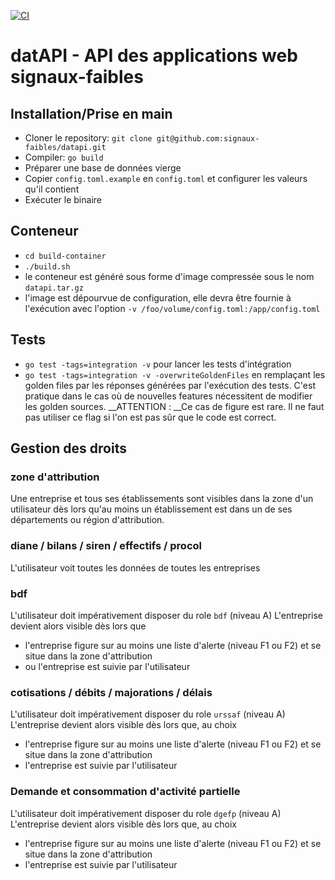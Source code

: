 [![CI](https://github.com/signaux-faibles/datapi/actions/workflows/pipeline.yml/badge.svg)](https://github.com/signaux-faibles/datapi/actions/workflows/pipeline.yml)

# datAPI - API des applications web signaux-faibles

## Installation/Prise en main
- Cloner le repository: `git clone git@github.com:signaux-faibles/datapi.git`  
- Compiler: `go build`  
- Préparer une base de données vierge
- Copier `config.toml.example` en `config.toml` et configurer les valeurs qu'il contient
- Exécuter le binaire  

## Conteneur
- `cd build-container`
- `./build.sh`
- le conteneur est généré sous forme d'image compressée sous le nom `datapi.tar.gz`
- l'image est dépourvue de configuration, elle devra être fournie à l'exécution avec l'option `-v /foo/volume/config.toml:/app/config.toml`  

## Tests
 - `go test -tags=integration -v` pour lancer les tests d'intégration
 - `go test -tags=integration -v -overwriteGoldenFiles` en remplaçant les golden files par les réponses générées 
   par l'exécution des tests. C'est pratique dans le cas où de nouvelles features nécessitent de modifier les golden sources.
   __ATTENTION : __Ce cas de figure est rare. Il ne faut pas utiliser ce flag si l'on est pas sûr que le code est correct. 

## Gestion des droits
### zone d'attribution
Une entreprise et tous ses établissements sont visibles dans la zone d'un utilisateur dès lors qu'au moins 
un établissement est dans un de ses départements ou région d'attribution.

### diane / bilans / siren / effectifs / procol
L'utilisateur voit toutes les données de toutes les entreprises

### bdf
L'utilisateur doit impérativement disposer du role `bdf` (niveau A)
L'entreprise devient alors visible dès lors que
 - l'entreprise figure sur au moins une liste d'alerte (niveau F1 ou F2) et se situe dans la zone d'attribution
 - ou l'entreprise est suivie par l'utilisateur

### cotisations / débits / majorations / délais
L'utilisateur doit impérativement disposer du role `urssaf` (niveau A)
L'entreprise devient alors visible dès lors que, au choix
 - l'entreprise figure sur au moins une liste d'alerte (niveau F1 ou F2) et se situe dans la zone d'attribution
 - l'entreprise est suivie par l'utilisateur

### Demande et consommation d'activité partielle
L'utilisateur doit impérativement disposer du role `dgefp` (niveau A)
L'entreprise devient alors visible dès lors que, au choix
 - l'entreprise figure sur au moins une liste d'alerte (niveau F1 ou F2) et se situe dans la zone d'attribution
 - l'entreprise est suivie par l'utilisateur
